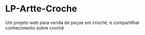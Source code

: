 # LP-Artte-Croche
Um projeto web para venda de peças em crochê, e compartilhar conhecimento sobre crochê
